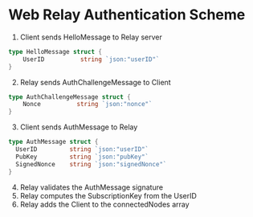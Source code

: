 Web Relay Authentication Scheme
===============================

1. Client sends HelloMessage to Relay server 

```go
type HelloMessage struct {
	UserID          string `json:"userID"`
}
```

2. Relay sends AuthChallengeMessage to Client

```go
type AuthChallengeMessage struct {
	Nonce          string `json:"nonce"`
}
```

3. Client sends AuthMessage to Relay

```go
type AuthMessage struct {
  UserID         string `json:"userID"`
  PubKey         string `json:"pubKey"`
  SignedNonce    string `json:"signedNonce"`
}
```

4. Relay validates the AuthMessage signature
5. Relay computes the SubscriptionKey from the UserID
6. Relay adds the Client to the connectedNodes array

